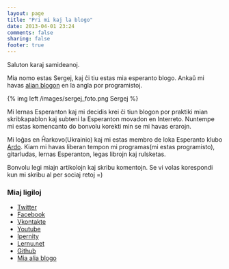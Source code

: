 ```yaml
---
layout: page
title: "Pri mi kaj la blogo"
date: 2013-04-01 23:24
comments: false
sharing: false
footer: true
---
```


Saluton karaj samideanoj.

Mia nomo estas Sergej, kaj ĉi tiu estas mia esperanto blogo.
Ankaŭ mi havas [alian blogon](http://greyblake.com) en la angla por programistoj.

{% img left /images/sergej_foto.png Sergej %}

Mi lernas Esperanton kaj mi decidis krei ĉi tiun blogon por praktiki mian
skribkapablon kaj subteni la Esperanton movadon en Interreto. Nuntempe mi
estas komencanto do bonvolu korekti min se mi havas erarojn.


Mi loĝas en Ĥarkovo(Ukrainio) kaj mi estas membro de loka Esperanto klubo
[Ardo](https://www.facebook.com/esperantoklubo.ardo).
Kiam mi havas liberan tempon mi programas(mi estas programisto), gitarludas, lernas
Esperanton, legas librojn kaj rulsketas.

Bonvolu legi miajn artikolojn kaj skribu komentojn.
Se vi volas korespondi kun mi skribu al per sociaj retoj =)

### Miaj ligiloj


* [Twitter](https://twitter.com/)
* [Facebook](https://www.facebook.com/greyblake)
* [Vkontakte](http://vk.com/greyblake)
* [Youtube](http://youtube.com/greyblake)
* [Ipernity](http://www.ipernity.com/home/272113?rev=31)
* [Lernu.net](http://ru.lernu.net/komunikado/uzantoj/prezento.php?id=153300)
* [Github](https://github.com/greyblake)
* [Mia alia blogo](http://greyblake.com)
